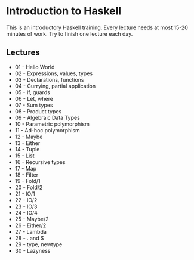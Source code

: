 # Introduction to Haskell

This is an introductory Haskell training.  Every lecture needs at most 15-20
minutes of work.  Try to finish one lecture each day.

## Lectures

 * 01 - Hello World
 * 02 - Expressions, values, types
 * 03 - Declarations, functions
 * 04 - Currying, partial application
 * 05 - If, guards
 * 06 - Let, where
 * 07 - Sum types
 * 08 - Product types
 * 09 - Algebraic Data Types
 * 10 - Parametric polymorphism
 * 11 - Ad-hoc polymorphism
 * 12 - Maybe
 * 13 - Either
 * 14 - Tuple
 * 15 - List
 * 16 - Recursive types
 * 17 - Map
 * 18 - Filter
 * 19 - Fold/1
 * 20 - Fold/2
 * 21 - IO/1
 * 22 - IO/2
 * 23 - IO/3
 * 24 - IO/4
 * 25 - Maybe/2
 * 26 - Either/2
 * 27 - Lambda
 * 28 - . and $
 * 29 - type, newtype
 * 30 - Lazyness
